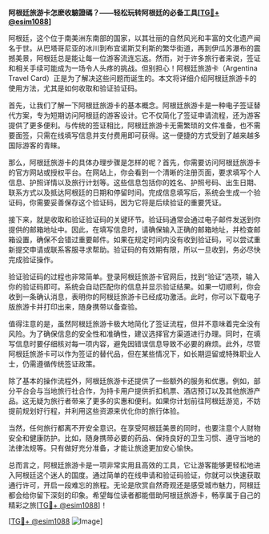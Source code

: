 **阿根廷旅游卡怎麽收驗證碼？——轻松玩转阿根廷的必备工具[[TG💪+ @esim1088](https://t.me/s/esim1088)]**

阿根廷，这个位于南美洲东南部的国家，以其壮丽的自然风光和丰富的文化遗产闻名于世。从巴塔哥尼亚的冰川到布宜诺斯艾利斯的繁华街道，再到伊瓜苏瀑布的震撼美景，阿根廷总是能让每一位游客流连忘返。然而，对于许多旅行者来说，签证和相关手续可能成为一场令人头疼的挑战。但别担心！阿根廷旅游卡（Argentina Travel Card）正是为了解决这些问题而诞生的。本文将详细介绍阿根廷旅游卡的使用方法，尤其是如何收取和验证验证码。

首先，让我们了解一下阿根廷旅游卡的基本概念。阿根廷旅游卡是一种电子签证替代方案，专为短期访问阿根廷的游客设计。它不仅简化了签证申请流程，还为游客提供了更多便利。与传统的签证相比，阿根廷旅游卡无需繁琐的文件准备，也不需要面签，只需在线填写信息并支付费用即可获得。这一便捷的方式受到了越来越多国际游客的青睐。

那么，阿根廷旅游卡的具体办理步骤是怎样的呢？首先，你需要访问阿根廷旅游卡的官方网站或授权平台。在网站上，你会看到一个清晰的注册页面，要求填写个人信息、护照详情以及旅行计划等。这些信息包括你的姓名、护照号码、出生日期、联系方式以及抵达阿根廷的日期和停留时间。完成信息填写后，系统会生成一个验证码，你需要妥善保存这个验证码，因为它将是后续验证的重要凭证。

接下来，就是收取和验证验证码的关键环节。验证码通常会通过电子邮件发送到你提供的邮箱地址中。因此，在填写信息时，请确保输入正确的邮箱地址，并检查邮箱设置，确保不会错过重要邮件。如果在规定时间内没有收到验证码，可以尝试重新提交申请或联系客服寻求帮助。验证码的有效期有限，所以一旦收到，务必尽快完成验证操作。

验证验证码的过程也非常简单。登录阿根廷旅游卡官网后，找到“验证”选项，输入你的验证码即可。系统会自动匹配你的信息并显示验证结果。如果一切顺利，你会收到一条确认消息，表明你的阿根廷旅游卡已经成功激活。此时，你可以下载电子版旅游卡并打印出来，随身携带以备查验。

值得注意的是，虽然阿根廷旅游卡极大地简化了签证流程，但并不意味着完全没有风险。为了确保信息的安全性和准确性，建议选择官方渠道进行办理。同时，在填写信息时要仔细核对每一项内容，避免因错误信息导致不必要的麻烦。此外，尽管阿根廷旅游卡可以作为签证的替代品，但在某些情况下，如长期逗留或特殊职业人士，仍需遵循传统签证政策。

除了基本的操作流程外，阿根廷旅游卡还提供了一些额外的服务和优惠。例如，部分平台会与当地旅行社合作，为持卡用户提供折扣机票、酒店预订以及其他旅游产品。这无疑为旅行者带来了更多的实惠和便利。如果你计划前往阿根廷游览，不妨提前规划好行程，并利用这些资源来优化你的旅行体验。

当然，任何旅行都离不开安全意识。在享受阿根廷美景的同时，也要注意个人财物安全和健康防护。比如，随身携带必要的药品、保持良好的卫生习惯、遵守当地的法律法规等。只有做好充分准备，才能让旅途更加安心愉快。

总而言之，阿根廷旅游卡是一项非常实用且高效的工具，它让游客能够更轻松地进入阿根廷这个迷人的国度。通过简单的在线申请和验证码验证，你就可以快速获取通行许可，开启一段难忘的旅程。无论是欣赏自然奇观还是感受城市魅力，阿根廷都会给你留下深刻的印象。希望每位读者都能借助阿根廷旅游卡，畅享属于自己的精彩之旅[[TG💪+ @esim1088](https://t.me/s/esim1088)]！

[[TG💪+ @esim1088](https://t.me/s/esim1088) ![Image](https://i.postimg.cc/4NQfJmqS/Snipaste-2025-05-13-00-14-12.png)]
